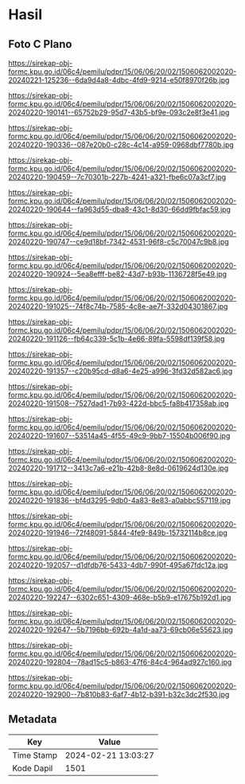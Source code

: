 # Hasil

## Foto C Plano

https://sirekap-obj-formc.kpu.go.id/06c4/pemilu/pdpr/15/06/06/20/02/1506062002020-20240221-125236--6da9d4a8-4dbc-4fd9-9214-e50f8970f26b.jpg

https://sirekap-obj-formc.kpu.go.id/06c4/pemilu/pdpr/15/06/06/20/02/1506062002020-20240220-190141--65752b29-95d7-43b5-bf9e-093c2e8f3e41.jpg

https://sirekap-obj-formc.kpu.go.id/06c4/pemilu/pdpr/15/06/06/20/02/1506062002020-20240220-190336--087e20b0-c28c-4c14-a959-0968dbf7780b.jpg

https://sirekap-obj-formc.kpu.go.id/06c4/pemilu/pdpr/15/06/06/20/02/1506062002020-20240220-190459--7c70301b-227b-4241-a321-fbe6c07a3cf7.jpg

https://sirekap-obj-formc.kpu.go.id/06c4/pemilu/pdpr/15/06/06/20/02/1506062002020-20240220-190644--fa963d55-dba8-43c1-8d30-66dd9fbfac59.jpg

https://sirekap-obj-formc.kpu.go.id/06c4/pemilu/pdpr/15/06/06/20/02/1506062002020-20240220-190747--ce9d18bf-7342-4531-96f8-c5c70047c9b8.jpg

https://sirekap-obj-formc.kpu.go.id/06c4/pemilu/pdpr/15/06/06/20/02/1506062002020-20240220-190924--5ea8efff-be82-43d7-b93b-1136728f5e49.jpg

https://sirekap-obj-formc.kpu.go.id/06c4/pemilu/pdpr/15/06/06/20/02/1506062002020-20240220-191025--74f8c74b-7585-4c8e-ae7f-332d04301867.jpg

https://sirekap-obj-formc.kpu.go.id/06c4/pemilu/pdpr/15/06/06/20/02/1506062002020-20240220-191126--fb64c339-5c1b-4e66-89fa-5598df139f58.jpg

https://sirekap-obj-formc.kpu.go.id/06c4/pemilu/pdpr/15/06/06/20/02/1506062002020-20240220-191357--c20b95cd-d8a6-4e25-a996-3fd32d582ac6.jpg

https://sirekap-obj-formc.kpu.go.id/06c4/pemilu/pdpr/15/06/06/20/02/1506062002020-20240220-191508--7527dad1-7b93-422d-bbc5-fa8b417358ab.jpg

https://sirekap-obj-formc.kpu.go.id/06c4/pemilu/pdpr/15/06/06/20/02/1506062002020-20240220-191607--53514a45-4f55-49c9-9bb7-15504b006f90.jpg

https://sirekap-obj-formc.kpu.go.id/06c4/pemilu/pdpr/15/06/06/20/02/1506062002020-20240220-191712--3413c7a6-e21b-42b8-8e8d-0619624d130e.jpg

https://sirekap-obj-formc.kpu.go.id/06c4/pemilu/pdpr/15/06/06/20/02/1506062002020-20240220-191836--bf4d3295-9db0-4a83-8e83-a0abbc557119.jpg

https://sirekap-obj-formc.kpu.go.id/06c4/pemilu/pdpr/15/06/06/20/02/1506062002020-20240220-191946--72f48091-5844-4fe9-849b-15732114b8ce.jpg

https://sirekap-obj-formc.kpu.go.id/06c4/pemilu/pdpr/15/06/06/20/02/1506062002020-20240220-192057--d1dfdb76-5433-4db7-990f-495a67fdc12a.jpg

https://sirekap-obj-formc.kpu.go.id/06c4/pemilu/pdpr/15/06/06/20/02/1506062002020-20240220-192247--6302c651-4309-468e-b5b9-e17675b192d1.jpg

https://sirekap-obj-formc.kpu.go.id/06c4/pemilu/pdpr/15/06/06/20/02/1506062002020-20240220-192647--5b7196bb-692b-4a1d-aa73-69cb06e55623.jpg

https://sirekap-obj-formc.kpu.go.id/06c4/pemilu/pdpr/15/06/06/20/02/1506062002020-20240220-192804--78ad15c5-b863-47f6-84c4-964ad927c160.jpg

https://sirekap-obj-formc.kpu.go.id/06c4/pemilu/pdpr/15/06/06/20/02/1506062002020-20240220-192900--7b810b83-6af7-4b12-b391-b32c3dc2f530.jpg


## Metadata

| Key        | Value               |
| ---------- | ------------------- |
| Time Stamp | 2024-02-21 13:03:27 |
| Kode Dapil | 1501                |



